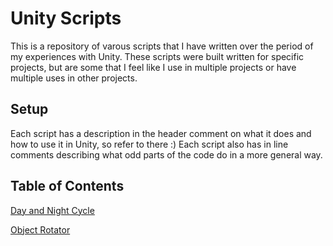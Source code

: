 # Unity Scripts

This is a repository of varous scripts that I have written over the period of my experiences with Unity. These scripts were built written for specific projects, but are some that I feel like I use in multiple projects or have multiple uses in other projects.

## Setup

Each script has a description in the header comment on what it does and how to use it in Unity, so refer to there :) 
Each script also has in line comments describing what odd parts of the code do in a more general way.


## Table of Contents
[Day and Night Cycle](Source%20Files/DayNightCycle.cs)

[Object Rotator](Source%20Files/RotateObject.cs)


